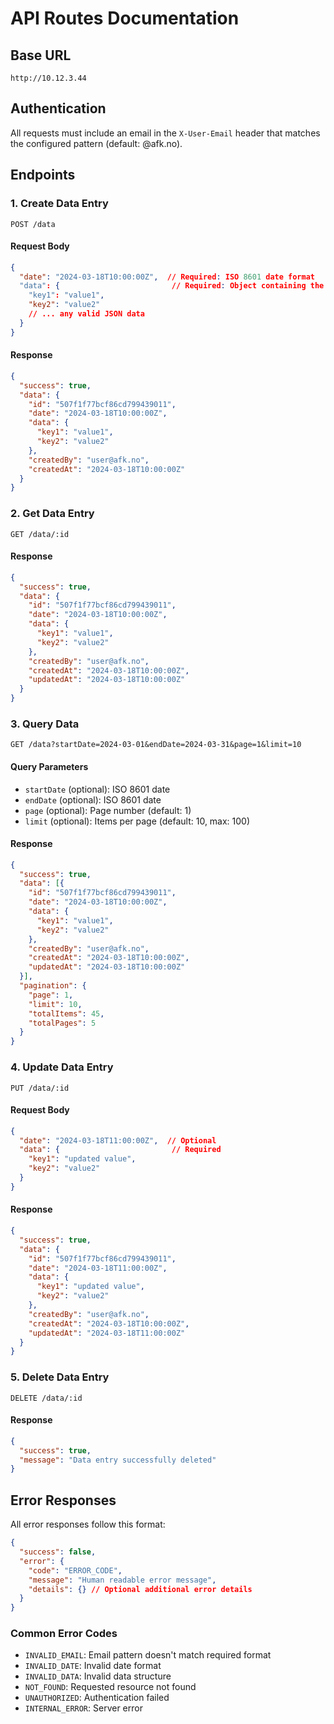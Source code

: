 # API Routes Documentation

## Base URL
```
http://10.12.3.44
```

## Authentication
All requests must include an email in the `X-User-Email` header that matches the configured pattern (default: @afk.no).

## Endpoints

### 1. Create Data Entry
```http
POST /data
```

#### Request Body
```json
{
  "date": "2024-03-18T10:00:00Z",  // Required: ISO 8601 date format
  "data": {                         // Required: Object containing the data
    "key1": "value1",
    "key2": "value2"
    // ... any valid JSON data
  }
}
```

#### Response
```json
{
  "success": true,
  "data": {
    "id": "507f1f77bcf86cd799439011",
    "date": "2024-03-18T10:00:00Z",
    "data": {
      "key1": "value1",
      "key2": "value2"
    },
    "createdBy": "user@afk.no",
    "createdAt": "2024-03-18T10:00:00Z"
  }
}
```

### 2. Get Data Entry
```http
GET /data/:id
```

#### Response
```json
{
  "success": true,
  "data": {
    "id": "507f1f77bcf86cd799439011",
    "date": "2024-03-18T10:00:00Z",
    "data": {
      "key1": "value1",
      "key2": "value2"
    },
    "createdBy": "user@afk.no",
    "createdAt": "2024-03-18T10:00:00Z",
    "updatedAt": "2024-03-18T10:00:00Z"
  }
}
```

### 3. Query Data
```http
GET /data?startDate=2024-03-01&endDate=2024-03-31&page=1&limit=10
```

#### Query Parameters
- `startDate` (optional): ISO 8601 date
- `endDate` (optional): ISO 8601 date
- `page` (optional): Page number (default: 1)
- `limit` (optional): Items per page (default: 10, max: 100)

#### Response
```json
{
  "success": true,
  "data": [{
    "id": "507f1f77bcf86cd799439011",
    "date": "2024-03-18T10:00:00Z",
    "data": {
      "key1": "value1",
      "key2": "value2"
    },
    "createdBy": "user@afk.no",
    "createdAt": "2024-03-18T10:00:00Z",
    "updatedAt": "2024-03-18T10:00:00Z"
  }],
  "pagination": {
    "page": 1,
    "limit": 10,
    "totalItems": 45,
    "totalPages": 5
  }
}
```

### 4. Update Data Entry
```http
PUT /data/:id
```

#### Request Body
```json
{
  "date": "2024-03-18T11:00:00Z",  // Optional
  "data": {                         // Required
    "key1": "updated value",
    "key2": "value2"
  }
}
```

#### Response
```json
{
  "success": true,
  "data": {
    "id": "507f1f77bcf86cd799439011",
    "date": "2024-03-18T11:00:00Z",
    "data": {
      "key1": "updated value",
      "key2": "value2"
    },
    "createdBy": "user@afk.no",
    "createdAt": "2024-03-18T10:00:00Z",
    "updatedAt": "2024-03-18T11:00:00Z"
  }
}
```

### 5. Delete Data Entry
```http
DELETE /data/:id
```

#### Response
```json
{
  "success": true,
  "message": "Data entry successfully deleted"
}
```

## Error Responses

All error responses follow this format:

```json
{
  "success": false,
  "error": {
    "code": "ERROR_CODE",
    "message": "Human readable error message",
    "details": {} // Optional additional error details
  }
}
```

### Common Error Codes
- `INVALID_EMAIL`: Email pattern doesn't match required format
- `INVALID_DATE`: Invalid date format
- `INVALID_DATA`: Invalid data structure
- `NOT_FOUND`: Requested resource not found
- `UNAUTHORIZED`: Authentication failed
- `INTERNAL_ERROR`: Server error 